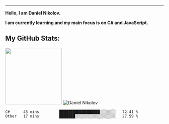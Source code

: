 ---
**Hello, I am Daniel Nikolov.**

**I am currently learning and my main focus is on C# and JavaScript.**

## My GitHub Stats:
<img height="180em" src="https://github-readme-stats.vercel.app/api?username=kace123&show_icons=true&hide_border=true&&count_private=true&include_all_commits=true" />
<span align="left"> <img src="https://github-readme-stats.vercel.app/api/top-langs/?username=kace123&hide=php,ruby,batchfile,Java,handlebars&langs_count=8&title_color=fff&icon_color=79ff97&text_color=9f9f9f&bg_color=151515" alt="Daniel Nikolov" /></span>
</div>

<!--START_SECTION:waka-->
```text
C#      45 mins         ██████████████████░░░░░░░   72.41 % 
Other   17 mins         ███████░░░░░░░░░░░░░░░░░░   27.59 % 
```
<!--END_SECTION:waka-->

